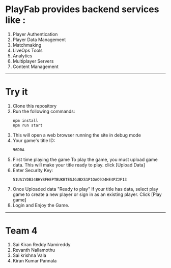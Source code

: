 # PlayFab provides backend services like :

1. Player Authentication
2. Player Data Management
3. Matchmaking
4. LiveOps Tools
5. Analytics
6. Multiplayer Servers
7. Content Management

------------------------------------------------------------------------------------------------------------------------------------------------------------

# Try it

1. Clone this repository
2. Run the following commands:
    ```bash
    npm install
    npm run start
    ```
3. This will open a web browser running the site in debug mode
4. Your game's title ID:
    ```bash
    96D0A
    ```
5. First time playing the game
To play the game, you must upload game data. This will make your title ready to play.
click [Upload Data]
6. Enter Security Key:
    ```bash
    51UA1YDB34BHYBFHEPTBUKBTESJGUBXS1P1OAO9J4HE4PZJF13
    ```
7. Once Uploaded data "Ready to play"
If your title has data, select play game to create a new player or sign in as an existing player.
Click [Play game]
8. Login and Enjoy the Game.

------------------------------------------------------------------------------------------------------------------------------------------------------------
# Team 4

1. Sai Kiran Reddy Namireddy
2. Revanth Nallamothu
3. Sai krishna Vala
4. Kiran Kumar Pannala
